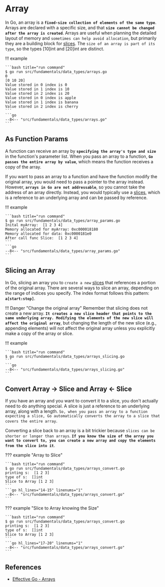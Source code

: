 # Array

In Go, an array is a **`fixed-size collection of elements of the same type`**. Arrays are declared with a specific size, and that **`size cannot be changed after the array is created`**. Arrays are useful when planning the detailed layout of memory and `sometimes can help avoid allocation`, but primarily they are a building block for [slices](../vars.md#slices). The `size of an array is part of its type`, so the types [10]int and [20]int are distinct.

!!! example

    ```bash title="run command"
    $ go run src/fundamentals/data_types/arrays.go
    0
    [0 10 20]
    Value stored in 0 index is 0
    Value stored in 1 index is 10
    Value stored in 2 index is 20
    Value stored in 0 index is apple
    Value stored in 1 index is banana
    Value stored in 2 index is cherry
    ```
    ```go
    --8<-- "src/fundamentals/data_types/arrays.go"
    ```

## As Function Params

A function can receive an array by **`specifying the array's type and size`** in the function's parameter list. When you pass an array to a function, **`Go passes the entire array by value`**, which means the function receives a copy of the array.

If you want to pass an array to a function and have the function modify the original array, you would need to pass a pointer to the array instead. However, **`arrays in Go are not addressable`**, so you cannot take the address of an array directly. Instead, you would typically use a [slices](../vars.md#slices), which is a reference to an underlying array and can be passed by reference.

!!! example

    ```bash title="run command"
    $ go run src/fundamentals/data_types/array_params.go
    Inital myArray:  [1 2 3 4]
    Memory allocated for myArray: 0xc000018180
    Memory allocated for data: 0xc0000181e0
    After call func Slice:  [1 2 3 4]
    ```
    ```go
    --8<-- "src/fundamentals/data_types/array_params.go"
    ```

## Slicing an Array

In Go, slicing an array you to `create a new` [slices](../vars.md#slices) that references a portion of the original array. There are several ways to slice an array, depending on the range of indices you specify. The index format follows this pattern: **`a[start:stop]`**.

!!! Danger "Change the original array"
    Remember that slicing does not create a new array. **`It creates a new slice header that points to the same underlying array. Modifying the elements of the new slice will affect the original array`**, but changing the length of the new slice (e.g., appending elements) will not affect the original array unless you explicitly make a copy of the array or slice.

!!! example

    ```bash title="run command"
    $ go run src/fundamentals/data_types/arrays_slicing.go
    ```
    ```go
    --8<-- "src/fundamentals/data_types/arrays_slicing.go"
    ```

## Convert Array -> Slice and Array <- Slice

If you have an array and you want to convert it to a slice, you don't actually need to do anything special. A slice is just a reference to an underlying array, along with a length. `So, when you pass an array to a function expecting a slice, Go automatically converts the array to a slice that covers the entire array`.

Converting a slice back to an array is a bit trickier because `slices can be shorter or longer than arrays`. **`If you know the size of the array you want to convert to, you can create a new array and copy the elements from the slice into it`**.

??? example "Array to Slice"

    ```bash title="run command"
    $ go run src/fundamentals/data_types/arrays_convert.go
    printing s:  [1 2 3]
    type of s:  []int
    Slice to Array [1 2 3]
    ```
    ```go hl_lines="14-15" linenums="1"
    --8<-- "src/fundamentals/data_types/arrays_convert.go"
    ```

??? example "Slice to Array knowing the Size"

    ```bash title="run command"
    $ go run src/fundamentals/data_types/arrays_convert.go
    printing s:  [1 2 3]
    type of s:  []int
    Slice to Array [1 2 3]
    ```
    ```go hl_lines="17-20" linenums="1"
    --8<-- "src/fundamentals/data_types/arrays_convert.go"
    ```

## References

- [Effective Go - Arrays](https://go.dev/doc/effective_go#arrays)
